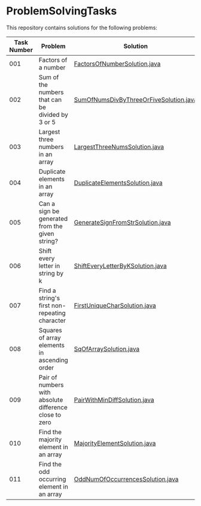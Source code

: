 # ProblemSolvingTasks

This repository contains solutions for the following problems:

| Task Number | Problem                                                | Solution                     |
|-------------|--------------------------------------------------------|------------------------------|
| 001         | Factors of a number                                    | [FactorsOfNumberSolution.java](https://github.com/sahanaranga/ProblemSolvingTasks/blob/594f7849376d5057bb78fb5b43fa157bbce65945/Task%20001/FactorsOfNumberSolution.java) |
| 002         | Sum of the numbers that can be divided by 3 or 5       | [SumOfNumsDivByThreeOrFiveSolution.java](https://github.com/sahanaranga/ProblemSolvingTasks/blob/19bdd2b1973c86493bf2cbc90d9d287275cd4300/Task%20002/SumOfNumsDivByThreeOrFiveSolution.java) |
| 003         | Largest three numbers in an array                      | [LargestThreeNumsSolution.java](https://github.com/sahanaranga/ProblemSolvingTasks/blob/19bdd2b1973c86493bf2cbc90d9d287275cd4300/Task%20003/LargestThreeNumsSolution.java) |
| 004         | Duplicate elements in an array                         | [DuplicateElementsSolution.java](https://github.com/sahanaranga/ProblemSolvingTasks/blob/19bdd2b1973c86493bf2cbc90d9d287275cd4300/Task%20004/DuplicateElementsSolution.java) |
| 005         | Can a sign be generated from the given string?         | [GenerateSignFromStrSolution.java](https://github.com/sahanaranga/ProblemSolvingTasks/blob/19bdd2b1973c86493bf2cbc90d9d287275cd4300/Task%20005/GenerateSignFromStrSolution.java) |
| 006         | Shift every letter in string by k                      | [ShiftEveryLetterByKSolution.java](https://github.com/sahanaranga/ProblemSolvingTasks/blob/19bdd2b1973c86493bf2cbc90d9d287275cd4300/Task%20006/ShiftEveryLetterByKSolution.java) |
| 007         | Find a string's first non-repeating character          | [FirstUniqueCharSolution.java](https://github.com/sahanaranga/ProblemSolvingTasks/blob/18315ead7f983641efecd8ea16abc13e3dbad6a0/Task%20007/FirstUniqueCharSolution.java) |
| 008         | Squares of array elements in ascending order           | [SqOfArraySolution.java](https://github.com/sahanaranga/ProblemSolvingTasks/blob/403fa1677530fa2c3f91c07d2700259804c8758a/Task%20008/SqOfArraySolution.java) |
| 009         | Pair of numbers with absolute difference close to zero | [PairWithMinDiffSolution.java](https://github.com/sahanaranga/ProblemSolvingTasks/blob/1bd15ef1530c9654e31b5c060cd1bccf8309d1fc/Task%20009/PairWithMinDiffSolution.java) |
| 010         | Find the majority element in an array                  | [MajorityElementSolution.java](https://github.com/sahanaranga/ProblemSolvingTasks/blob/781085b83614d70b029befae09d1f69017c9ff13/Task%20010/MajorityElementSolution.java) |
| 011         | Find the odd occurring element in an array             | [OddNumOfOccurrencesSolution.java](https://github.com/sahanaranga/ProblemSolvingTasks/blob/ff9d3ce48c572f497d60caa49089e32f0cdbc997/Task%20011/OddNumOfOccurrencesSolution.java) |
